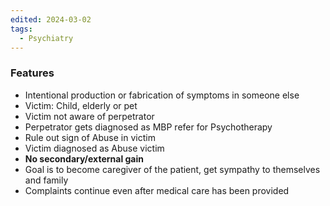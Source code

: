 ```yaml
---
edited: 2024-03-02
tags:
  - Psychiatry
---
```

### Features
- Intentional production or fabrication of symptoms in someone else 
- Victim: Child, elderly or pet
- Victim not aware of perpetrator
- Perpetrator gets diagnosed as MBP refer for Psychotherapy 
- Rule out sign of Abuse in victim
- Victim diagnosed as Abuse victim
- **No secondary/external gain**
- Goal is to become caregiver of the patient, get sympathy to themselves and family 
- Complaints continue even after medical care has been provided
